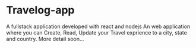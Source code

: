 # Travelog-app
A fullstack application developed with react and  nodejs
An web application where you can Create, Read, Update your Travel exprience to a city, state and country. 
More detail soon...
